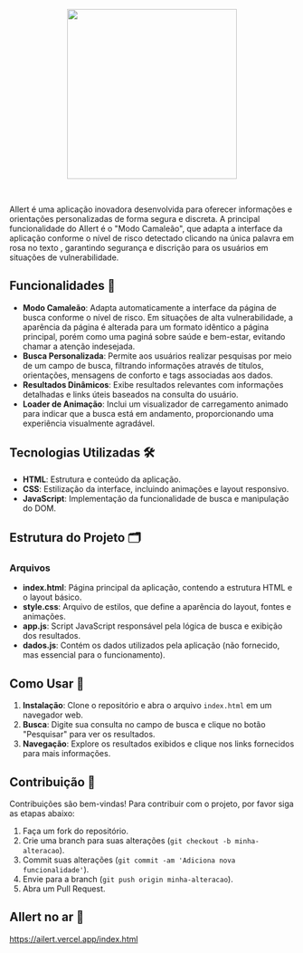 

<p align="center">
    <img src="https://github.com/user-attachments/assets/9e4c3a75-71bb-4fe5-a4a3-b23cce0c5de2" width="300">
</p>

<br>

 AIlert é uma aplicação inovadora desenvolvida para oferecer informações e orientações personalizadas de forma segura e discreta. A principal funcionalidade do AIlert é o "Modo Camaleão", que adapta a interface da aplicação conforme o nível de risco detectado clicando na única palavra em rosa no texto , garantindo segurança e discrição para os usuários em situações de vulnerabilidade.

## Funcionalidades 🌟

- **Modo Camaleão**: Adapta automaticamente a interface da página de busca conforme o nível de risco. Em situações de alta vulnerabilidade, a aparência da página é alterada para um formato idêntico a página principal, porém como uma paginá sobre saúde e bem-estar, evitando chamar a atenção indesejada. 
- **Busca Personalizada**: Permite aos usuários realizar pesquisas por meio de um campo de busca, filtrando informações através de títulos, orientações, mensagens de conforto e tags associadas aos dados. 
- **Resultados Dinâmicos**: Exibe resultados relevantes com informações detalhadas e links úteis baseados na consulta do usuário. 
- **Loader de Animação**: Inclui um visualizador de carregamento animado para indicar que a busca está em andamento, proporcionando uma experiência visualmente agradável. 

## Tecnologias Utilizadas 🛠️

- **HTML**: Estrutura e conteúdo da aplicação.
- **CSS**: Estilização da interface, incluindo animações e layout responsivo.
- **JavaScript**: Implementação da funcionalidade de busca e manipulação do DOM.

## Estrutura do Projeto 🗂️

### Arquivos

- **index.html**: Página principal da aplicação, contendo a estrutura HTML e o layout básico. 
- **style.css**: Arquivo de estilos, que define a aparência do layout, fontes e animações. 
- **app.js**: Script JavaScript responsável pela lógica de busca e exibição dos resultados. 
- **dados.js**: Contém os dados utilizados pela aplicação (não fornecido, mas essencial para o funcionamento). 

## Como Usar 🔧

1. **Instalação**: Clone o repositório e abra o arquivo `index.html` em um navegador web. 
2. **Busca**: Digite sua consulta no campo de busca e clique no botão "Pesquisar" para ver os resultados. 
3. **Navegação**: Explore os resultados exibidos e clique nos links fornecidos para mais informações. 

## Contribuição 🤝

Contribuições são bem-vindas! Para contribuir com o projeto, por favor siga as etapas abaixo:

1. Faça um fork do repositório. 
2. Crie uma branch para suas alterações (`git checkout -b minha-alteracao`). 
3. Commit suas alterações (`git commit -am 'Adiciona nova funcionalidade'`). 
4. Envie para a branch (`git push origin minha-alteracao`). 
5. Abra um Pull Request.

## AIlert no ar 📡

https://ailert.vercel.app/index.html

